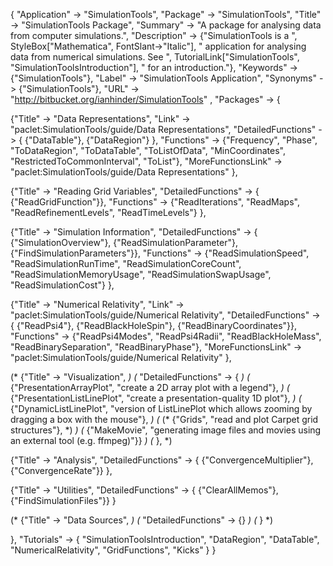 {
 "Application" -> "SimulationTools",
 "Package" -> "SimulationTools",
 "Title" -> "SimulationTools Package",
 "Summary" -> 
   "A package for analysing data from computer simulations.",
 "Description" -> 
   {"SimulationTools is a ", StyleBox["Mathematica", FontSlant->"Italic"],
    " application for analysing data from numerical simulations.  See ",
    TutorialLink["SimulationTools", "SimulationToolsIntroduction"], " for an introduction."},
 "Keywords" -> {"SimulationTools"},
 "Label" -> "SimulationTools Application",
 "Synonyms" -> {"SimulationTools"},
 "URL" -> "http://bitbucket.org/ianhinder/SimulationTools" ,
 "Packages" -> {

   {"Title" -> "Data Representations",
    "Link" -> "paclet:SimulationTools/guide/Data Representations",
    "DetailedFunctions" -> {
      {"DataTable"},
      {"DataRegion"}
    },
    "Functions" -> {"Frequency", "Phase", "ToDataRegion", 
      "ToDataTable", "ToListOfData", "MinCoordinates", 
      "RestrictedToCommonInterval", "ToList"},
    "MoreFunctionsLink" -> "paclet:SimulationTools/guide/Data Representations"
   },

   {"Title" -> "Reading Grid Variables",
    "DetailedFunctions" -> {
      {"ReadGridFunction"}},
    "Functions" -> {"ReadIterations", "ReadMaps", 
      "ReadRefinementLevels", "ReadTimeLevels"}
   },

   {"Title" -> "Simulation Information",
    "DetailedFunctions" -> {
      {"SimulationOverview"},
      {"ReadSimulationParameter"},
      {"FindSimulationParameters"}},
    "Functions" -> {"ReadSimulationSpeed", "ReadSimulationRunTime", "ReadSimulationCoreCount", 
      "ReadSimulationMemoryUsage", "ReadSimulationSwapUsage", "ReadSimulationCost"}
   },

   {"Title" -> "Numerical Relativity",
    "Link" -> "paclet:SimulationTools/guide/Numerical Relativity",
    "DetailedFunctions" -> {
      {"ReadPsi4"},
      {"ReadBlackHoleSpin"},
      {"ReadBinaryCoordinates"}},
    "Functions" -> {"ReadPsi4Modes", "ReadPsi4Radii", "ReadBlackHoleMass", 
      "ReadBinarySeparation", "ReadBinaryPhase"}, 
    "MoreFunctionsLink" -> "paclet:SimulationTools/guide/Numerical Relativity"
   },

   (* {"Title" -> "Visualization", *)
   (*  "DetailedFunctions" -> { *)
   (*    {"PresentationArrayPlot", "create a 2D array plot with a legend"}, *)
   (*    {"PresentationListLinePlot", "create a presentation-quality 1D plot"}, *)
   (*    {"DynamicListLinePlot", "version of ListLinePlot which allows zooming by dragging a box with the mouse"}, *)
   (*    (\* {"Grids", "read and plot Carpet grid structures"}, *\) *)
   (*    {"MakeMovie", "generating image files and movies using an external tool (e.g. ffmpeg)"}} *)
   (* }, *)

   {"Title" -> "Analysis",
    "DetailedFunctions" -> {
      {"ConvergenceMultiplier"},
      {"ConvergenceRate"}}
   },

   {"Title" -> "Utilities",
    "DetailedFunctions" -> {
      {"ClearAllMemos"},
      {"FindSimulationFiles"}}
   }

   (* {"Title" -> "Data Sources", *)
   (*  "DetailedFunctions" -> {} *)
   (* } *)

 },
 "Tutorials" -> {
   "SimulationToolsIntroduction",
   "DataRegion",
   "DataTable",
   "NumericalRelativity",
   "GridFunctions",
   "Kicks"
 } 
}